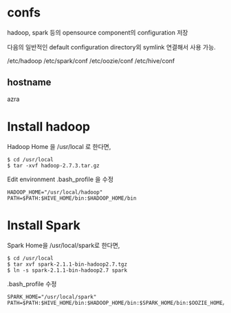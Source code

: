 # confs

hadoop, spark 등의 opensource component의 configuration 저장

다음의 일반적인 default configuration directory외 symlink 연결해서 사용 가능.

/etc/hadoop
/etc/spark/conf
/etc/oozie/conf
/etc/hive/conf

## hostname
azra

# Install hadoop
Hadoop Home 을 /usr/local 로 한다면,

```
$ cd /usr/local
$ tar -xvf hadoop-2.7.3.tar.gz

```

Edit environment
.bash_profile 을 수정
```
HADOOP_HOME="/usr/local/hadoop"
PATH=$PATH:$HIVE_HOME/bin:$HADOOP_HOME/bin
```

# Install Spark
Spark Home을 /usr/local/spark로 한다면,

```
$ cd /usr/local
$ tar xvf spark-2.1.1-bin-hadoop2.7.tgz
$ ln -s spark-2.1.1-bin-hadoop2.7 spark
``` 

.bash_profile 수정
```aidl
SPARK_HOME="/usr/local/spark"
PATH=$PATH:$HIVE_HOME/bin:$HADOOP_HOME/bin:$SPARK_HOME/bin:$OOZIE_HOME/bin
```